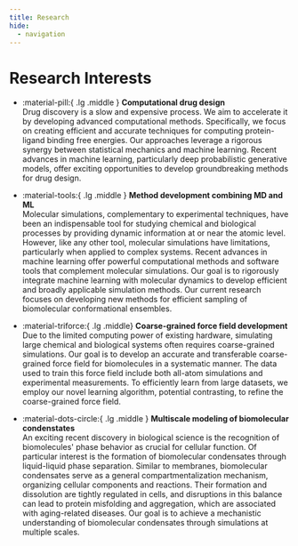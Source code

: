 ```yaml
---
title: Research
hide:
  - navigation
---
```


# Research Interests

- :material-pill:{ .lg .middle } __Computational drug design__   
  Drug discovery is a slow and expensive process. We aim to accelerate it by developing advanced computational methods. Specifically, we focus on creating efficient and accurate techniques for computing protein-ligand binding free energies. Our approaches leverage a rigorous synergy between statistical mechanics and machine learning. Recent advances in machine learning, particularly deep probabilistic generative models, offer exciting opportunities to develop groundbreaking methods for drug design.


- :material-tools:{ .lg .middle } __Method development combining MD and ML__  
Molecular simulations, complementary to experimental techniques, have been an indispensable tool for studying chemical and biological processes by providing dynamic information at or near the atomic level. However, like any other tool, molecular simulations have limitations, particularly when applied to complex systems. Recent advances in machine learning offer powerful computational methods and software tools that complement molecular simulations. Our goal is to rigorously integrate machine learning with molecular dynamics to develop efficient and broadly applicable simulation methods. Our current research focuses on developing new methods for efficient sampling of biomolecular conformational ensembles.


- :material-triforce:{ .lg .middle} __Coarse-grained force field development__   
Due to the limited computing power of existing hardware, simulating large chemical and biological systems often requires coarse-grained simulations. Our goal is to develop an accurate and transferable coarse-grained force field for biomolecules in a systematic manner. The data used to train this force field include both all-atom simulations and experimental measurements. To efficiently learn from large datasets, we employ our novel learning algorithm, potential contrasting, to refine the coarse-grained force field.


- :material-dots-circle:{ .lg .middle } __Multiscale modeling of biomolecular condenstates__  
An exciting recent discovery in biological science is the recognition of biomolecules' phase behavior as crucial for cellular function. Of particular interest is the formation of biomolecular condensates through liquid-liquid phase separation. Similar to membranes, biomolecular condensates serve as a general compartmentalization mechanism, organizing cellular components and reactions. Their formation and dissolution are tightly regulated in cells, and disruptions in this balance can lead to protein misfolding and aggregation, which are associated with aging-related diseases. Our goal is to achieve a mechanistic understanding of biomolecular condensates through simulations at multiple scales.




<!-- <div class="grid cards" markdown>

-   :material-pill:{ .lg .middle } __Computational Drug Design__

    ---

    ![Image title](./_static/drug_design.png){ align=left height=400 }
    Drug discovery is a slow and expensive process. We aim to accelerate drug discovery by developing advanced computational methods. Specifically, we focus on developing efficient and accurate methods for computing protein-ligand binding free energy. Our approaches are based on rigorous synergy between statistical mechanics and machine learning. Recent advances in machine learning, especially deep probabilistic models, present great opportunities for developing revolutionary methods for drug design. 

-   :material-triforce:{ .lg .middle} __Coarse-Grained Force Field Development__

    ---

    ![Image title](./_static/ff.png){ align=left height=400 }

    Due to the limited computing speed of existing computers, simulating large chemical and biological systems requires coarse-grained simulations. We aim to develop an accurate and transferable coarse-grained force field for biomolecules in a systematic way. The data used for learning such a force field include both all-atom simulations and experimental data. Our new learning algorithm, potential contrasting, will be employed to efficiently learn the coarse-grained force field from a large amount of data. 

-   :material-dots-circle:{ .lg .middle } __Multiscale Modeling of Biomolecular Condenstates__

    ---

    ![Image title](./_static/condensate.png){ align=left height=400 }
    A recent exciting discovery in biological science is recognizing the importance of biomolecules’ phase behavior for cells. The phase of particular interest is biomolecular condensate formed by liquid-liquid phase separation. Like membranes, biomolecular condensates work as a general compartmentalization mechanism to organize cellular matters and reactions. Biomolecular condensates are tightly regulated in cells. Disorders in their formation and dissolution can lead to protein misfolding and aggregation, which are associated with aging-related diseases. We aim to have a mechanistic understanding of biomolecular condensates via simulations at different scales. 

    [:octicons-arrow-right-24: Customization](#)

-   :material-tools:{ .lg .middle } __Method Development Combining MD and ML__

    ---

    ![Image title](./_static/method.png){ align=left height=400 }

    Molecular simulations, complementary to experimental techniques, have been an indispensable tool for studying both chemical and biological processes by providing dynamic information near/at the atomic level. Like any other tools, however, molecular simulations still have limitations especially when they are applied to complex systems. Machine learning, with its recent significant advances, offers new computational methods and software tools that are complementary to molecular simulations. We aim to rigorously combine machine learning with molecular dynamics to develop new efficient simulation methods for general use. 

</div> -->
